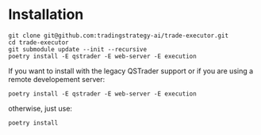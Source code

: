 # Installation

```shell
git clone git@github.com:tradingstrategy-ai/trade-executor.git
cd trade-executor
git submodule update --init --recursive
poetry install -E qstrader -E web-server -E execution
```

If you want to install with the legacy QSTrader support or if you are using a remote developement server:

```shell
poetry install -E qstrader -E web-server -E execution
```
otherwise, just use:

```shell
poetry install 
```
